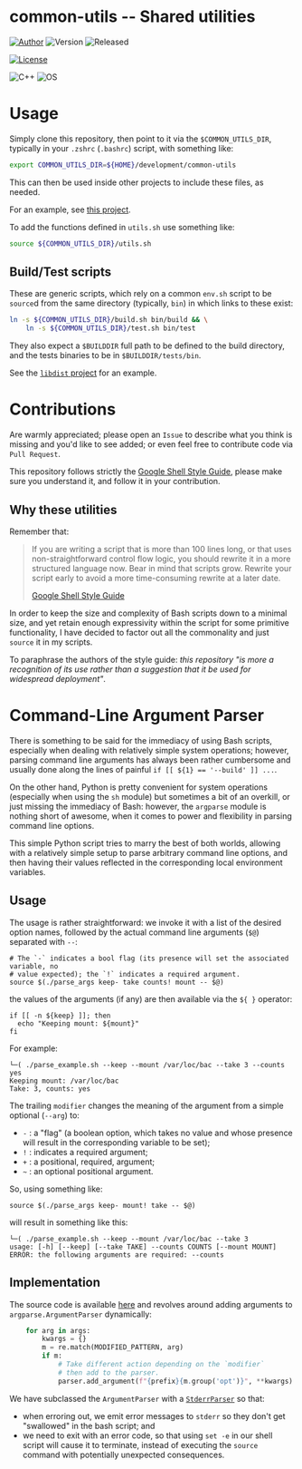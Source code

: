 # common-utils -- Shared utilities

[![Author](https://img.shields.io/badge/Author-M.%20Massenzio-green)](https://bitbucket.org/marco)
![Version](https://img.shields.io/badge/Version-0.1.0-blue)
![Released](https://img.shields.io/badge/Released-2020.05.09-green)

[![License](https://img.shields.io/badge/License-Apache%202.0-blue.svg)](https://opensource.org/licenses/Apache-2.0)

![C++](https://img.shields.io/badge/C++-17-red)
![OS](https://img.shields.io/badge/OS-Linux,%20MacOS-green)

# Usage

Simply clone this repository, then point to it via the `$COMMON_UTILS_DIR`, typically in your `.zshrc` (`.bashrc`) script, with something like:

```bash
export COMMON_UTILS_DIR=${HOME}/development/common-utils
```

This can then be used inside other projects to include these files, as needed.

For an example, see [this project](https://bitbucket.org/marco/distlib/src/799add59f13d01a7e7c7f761f298642b844af316/CMakeLists.txt#lines-9).

To add the functions defined in `utils.sh` use something like:

```bash
source ${COMMON_UTILS_DIR}/utils.sh
```

## Build/Test scripts

These are generic scripts, which rely on a common `env.sh` script to be `source`d from the same directory (typically, `bin`) in which links to these exist:

```bash
ln -s ${COMMON_UTILS_DIR}/build.sh bin/build && \
    ln -s ${COMMON_UTILS_DIR}/test.sh bin/test
```

They also expect a `$BUILDDIR` full path to be defined to the build directory, and the tests binaries to be in `$BUILDDIR/tests/bin`.

See the [`libdist` project](https://bitbucket.org/marco/distlib) for an example.

# Contributions

Are warmly appreciated; please open an `Issue` to describe what you think is missing and you'd like to see added; or even feel free to contribute code via `Pull Request`.

This repository follows strictly the [Google Shell Style Guide](https://google.github.io/styleguide/shellguide.html), please make sure you understand it, and follow it in your contribution.

## Why these utilities

Remember that:

> If you are writing a script that is more than 100 lines long, or that uses non-straightforward control flow logic, you should rewrite it in a more structured language now. Bear in mind that scripts grow. Rewrite your script early to avoid a more time-consuming rewrite at a later date.
>
> [Google Shell Style Guide](https://google.github.io/styleguide/shellguide.html)

In order to keep the size and complexity of Bash scripts down to a minimal size, and yet retain enough expressivity within the script for some primitive functionality, I have decided to factor out all the commonality and just `source` it in my scripts.

To paraphrase the authors of the style guide: *this repository "is more a recognition of its use rather than a suggestion that it be used for widespread deployment"*.


# Command-Line Argument Parser


There is something to be said for the immediacy of using Bash scripts, especially when dealing with relatively simple system operations; however, parsing command line arguments has always been rather cumbersome and usually done along the lines of painful `if [[ ${1} == '--build' ]] ...`.

On the other hand, Python is pretty convenient for system operations (especially when using the `sh` module) but sometimes a bit of an overkill, or just missing the immediacy of Bash: however, the `argparse` module is nothing short of awesome, when it comes to power and flexibility in parsing command line options.

This simple Python script tries to marry the best of both worlds, allowing with a relatively simple setup to parse arbitrary command line options, and then having their values reflected in the corresponding local environment variables.

## Usage

The usage is rather straightforward: we invoke it with a list of the desired option names, followed by the actual command line arguments (`$@`) separated with `--`:

```shell script
# The `-` indicates a bool flag (its presence will set the associated variable, no
# value expected); the `!` indicates a required argument.
source $(./parse_args keep- take counts! mount -- $@)
```

the values of the arguments (if any) are then available via the `${ }` operator:

```shell script
if [[ -n ${keep} ]]; then
  echo "Keeping mount: ${mount}"
fi
```

For example:

```shell
└─( ./parse_example.sh --keep --mount /var/loc/bac --take 3 --counts yes
Keeping mount: /var/loc/bac
Take: 3, counts: yes
```

The trailing `modifier` changes the meaning of the argument from a simple optional (`--arg`) to: 

- `-` : a "flag" (a boolean option, which takes no value and
 whose presence will result in the corresponding variable to be set); 
- `!` : indicates a required argument;
- `+` : a positional, required, argument;
- `~` : an optional positional argument.

So, using something like:

```shell script
source $(./parse_args keep- mount! take -- $@)
```

will result in something like this:

```shell script
└─( ./parse_example.sh --keep --mount /var/loc/bac --take 3
usage: [-h] [--keep] [--take TAKE] --counts COUNTS [--mount MOUNT]
ERROR: the following arguments are required: --counts
```

## Implementation

The source code is available [here](parse_args) and revolves around adding arguments to `argparse.ArgumentParser` dynamically:

```python
    for arg in args:
        kwargs = {}
        m = re.match(MODIFIED_PATTERN, arg)
        if m:
            # Take different action depending on the `modifier`
            # then add to the parser.
            parser.add_argument(f"{prefix}{m.group('opt')}", **kwargs)
```

We have subclassed the `ArgumentParser` with a [`StderrParser`](parse_args) so that:

* when erroring out, we emit error messages to `stderr` so they don't get "swallowed" in the bash script; and
* we need to exit with an error code, so that using `set -e` in our shell script will cause it to terminate, instead of executing the `source` command with potentially unexpected consequences.
